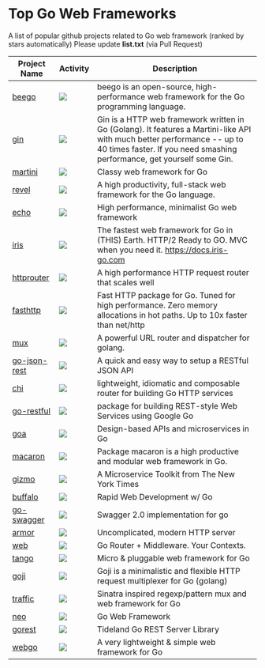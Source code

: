 # Top Go Web Frameworks
A list of popular github projects related to Go web framework (ranked by stars automatically)
Please update **list.txt** (via Pull Request)

| Project Name | Activity | Description |
| ------------ | ----- | ----------- |
| [beego](https://github.com/astaxie/beego) | <img src="http://alpha-wong.duckdns.org/info/astaxie/beego"/>  | beego is an open-source, high-performance web framework for the Go programming language. |
| [gin](https://github.com/gin-gonic/gin) | <img src="http://alpha-wong.duckdns.org/info/gin-gonic/gin"/>  | Gin is a HTTP web framework written in Go (Golang). It features a Martini-like API with much better performance -- up to 40 times faster. If you need smashing performance, get yourself some Gin. |
| [martini](https://github.com/go-martini/martini) | <img src="http://alpha-wong.duckdns.org/info/go-martini/martini"/>  | Classy web framework for Go |
| [revel](https://github.com/revel/revel) | <img src="http://alpha-wong.duckdns.org/info/revel/revel"/>  | A high productivity, full-stack web framework for the Go language. |
| [echo](https://github.com/labstack/echo) | <img src="http://alpha-wong.duckdns.org/info/labstack/echo"/>  | High performance, minimalist Go web framework |
| [iris](https://github.com/kataras/iris) | <img src="http://alpha-wong.duckdns.org/info/kataras/iris"/>  | The fastest web framework for Go in (THIS) Earth. HTTP/2 Ready to GO. MVC when you need it. https://docs.iris-go.com |
| [httprouter](https://github.com/julienschmidt/httprouter) | <img src="http://alpha-wong.duckdns.org/info/julienschmidt/httprouter"/>  | A high performance HTTP request router that scales well |
| [fasthttp](https://github.com/valyala/fasthttp) | <img src="http://alpha-wong.duckdns.org/info/valyala/fasthttp"/>  | Fast HTTP package for Go. Tuned for high performance. Zero memory allocations in hot paths. Up to 10x faster than net/http |
| [mux](https://github.com/gorilla/mux) | <img src="http://alpha-wong.duckdns.org/info/gorilla/mux"/>  | A powerful URL router and dispatcher for golang. |
| [go-json-rest](https://github.com/ant0ine/go-json-rest) | <img src="http://alpha-wong.duckdns.org/info/ant0ine/go-json-rest"/>  | A quick and easy way to setup a RESTful JSON API |
| [chi](https://github.com/go-chi/chi) | <img src="http://alpha-wong.duckdns.org/info/go-chi/chi"/>  | lightweight, idiomatic and composable router for building Go HTTP services |
| [go-restful](https://github.com/emicklei/go-restful) | <img src="http://alpha-wong.duckdns.org/info/emicklei/go-restful"/>  | package for building REST-style Web Services using Google Go |
| [goa](https://github.com/goadesign/goa) | <img src="http://alpha-wong.duckdns.org/info/goadesign/goa"/>  | Design-based APIs and microservices in Go |
| [macaron](https://github.com/go-macaron/macaron) | <img src="http://alpha-wong.duckdns.org/info/go-macaron/macaron"/>  | Package macaron is a high productive and modular web framework in Go. |
| [gizmo](https://github.com/NYTimes/gizmo) | <img src="http://alpha-wong.duckdns.org/info/NYTimes/gizmo"/>  | A Microservice Toolkit from The New York Times |
| [buffalo](https://github.com/gobuffalo/buffalo) | <img src="http://alpha-wong.duckdns.org/info/gobuffalo/buffalo"/>  | Rapid Web Development w/ Go |
| [go-swagger](https://github.com/go-swagger/go-swagger) | <img src="http://alpha-wong.duckdns.org/info/go-swagger/go-swagger"/>  | Swagger 2.0 implementation for go |
| [armor](https://github.com/labstack/armor) | <img src="http://alpha-wong.duckdns.org/info/labstack/armor"/>  | Uncomplicated, modern HTTP server |
| [web](https://github.com/gocraft/web) | <img src="http://alpha-wong.duckdns.org/info/gocraft/web"/>  | Go Router + Middleware. Your Contexts. |
| [tango](https://github.com/lunny/tango) | <img src="http://alpha-wong.duckdns.org/info/lunny/tango"/>  | Micro & pluggable web framework for Go |
| [goji](https://github.com/goji/goji) | <img src="http://alpha-wong.duckdns.org/info/goji/goji"/>  | Goji is a minimalistic and flexible HTTP request multiplexer for Go (golang) |
| [traffic](https://github.com/pilu/traffic) | <img src="http://alpha-wong.duckdns.org/info/pilu/traffic"/> | Sinatra inspired regexp/pattern mux and web framework for Go |
| [neo](https://github.com/ivpusic/neo) | <img src="http://alpha-wong.duckdns.org/info/ivpusic/neo"/>  | Go Web Framework |
| [gorest](https://github.com/tideland/gorest) | <img src="http://alpha-wong.duckdns.org/info/tideland/gorest"/>  | Tideland Go REST Server Library |
| [webgo](https://github.com/bnkamalesh/webgo) | <img src="http://alpha-wong.duckdns.org/info/bnkamalesh/webgo"/>  | A very lightweight & simple web framework for Go |
